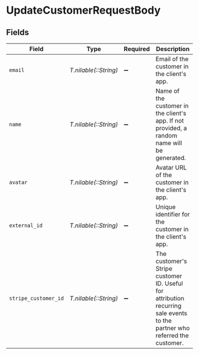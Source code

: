 # UpdateCustomerRequestBody


## Fields

| Field                                                                                                                     | Type                                                                                                                      | Required                                                                                                                  | Description                                                                                                               |
| ------------------------------------------------------------------------------------------------------------------------- | ------------------------------------------------------------------------------------------------------------------------- | ------------------------------------------------------------------------------------------------------------------------- | ------------------------------------------------------------------------------------------------------------------------- |
| `email`                                                                                                                   | *T.nilable(::String)*                                                                                                     | :heavy_minus_sign:                                                                                                        | Email of the customer in the client's app.                                                                                |
| `name`                                                                                                                    | *T.nilable(::String)*                                                                                                     | :heavy_minus_sign:                                                                                                        | Name of the customer in the client's app. If not provided, a random name will be generated.                               |
| `avatar`                                                                                                                  | *T.nilable(::String)*                                                                                                     | :heavy_minus_sign:                                                                                                        | Avatar URL of the customer in the client's app.                                                                           |
| `external_id`                                                                                                             | *T.nilable(::String)*                                                                                                     | :heavy_minus_sign:                                                                                                        | Unique identifier for the customer in the client's app.                                                                   |
| `stripe_customer_id`                                                                                                      | *T.nilable(::String)*                                                                                                     | :heavy_minus_sign:                                                                                                        | The customer's Stripe customer ID. Useful for attribution recurring sale events to the partner who referred the customer. |